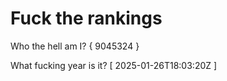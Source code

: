 # Fuck the rankings

Who the hell am I?
{ 9045324 }

What fucking year is it?
[ 2025-01-26T18:03:20Z ]
